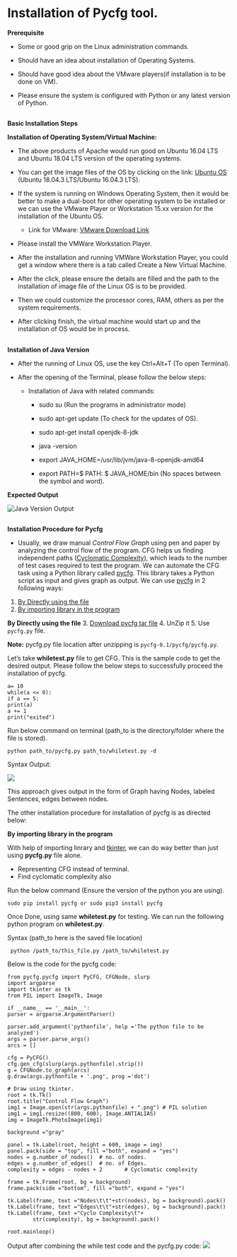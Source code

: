 ﻿# Installation of Pycfg tool.

**Prerequisite**

 - Some or good grip on the Linux administration commands.
 
 - Should have an idea about installation of Operating Systems.
 
 - Should have good idea about the VMware players(if installation is to be done on VM).
 - Please ensure the system is configured with Python or any latest version of Python.
 
##
**Basic Installation Steps**

**Installation of Operating System/Virtual Machine:**

 - The above products of Apache would run good on Ubuntu 16.04 LTS and Ubuntu 18.04 LTS version of the operating systems.

 - You can get the image files of the OS by clicking on the link: [Ubuntu OS ](https://ubuntu.com/download/desktop) (Ubuntu 18.04.3 LTS/Ubuntu 16.04.3 LTS).

 - If the system is running on Windows Operating System, then it would be better to make a dual-boot for other operating system to be installed or we can use the VMware Player or Workstation 15.xx version for the installation of the Ubuntu OS.

	 - Link for VMware: [VMware Download Link](https://www.vmware.com/in/products/workstation-player/workstation-player-evaluation.html)

- Please install the VMWare Workstation Player.

- After the installation and running VMWare Workstation Player, you could get a window where there is a tab called Create a New Virtual Machine.

- After the click, please ensure the details are filled and the path to the installation of image file of the Linux OS is to be provided.

- Then we could customize the processor cores, RAM, others as per the system requirements.

- After clicking finish, the virtual machine would start up and the installation of OS would be in process.

##

**Installation of Java Version**

- After the running of Linux OS, use the key Ctrl+Alt+T (To open Terminal).

- After the opening of the Terminal, please follow the below steps:

	- Installation of Java with related commands:

		- sudo su (Run the programs in administrator mode)

		- sudo apt-get update (To check for the updates of OS).

		- sudo apt-get install openjdk-8-jdk

		- java -version

		- export JAVA_HOME=/usr/lib/jvm/java-8-openjdk-amd64

		- export PATH=$ PATH: $ JAVA_HOME/bin (No spaces between the symbol and word).
		
**Expected Output**

![Java Version Output](https://github.com/abhaymehtre/Crawling-Engines/blob/master/images/ELK_Nutch/1.JPG)

##

**Installation Procedure for Pycfg**

- Usually, we draw manual _Control Flow Graph_ using pen and paper by analyzing the control flow of the program. CFG helps us finding independent paths ([Cyclomatic Complexity](https://www.geeksforgeeks.org/cyclomatic-complexity/)), which leads to the number of test cases required to test the program. We can automate the CFG task using a Python library called [pycfg](https://pypi.org/project/pycfg/). This library takes a Python script as input and gives graph as output.
We can use [pycfg](https://pypi.org/project/pycfg/) in 2 following ways:
1.  [By Directly using the file](https://www.geeksforgeeks.org/draw-control-flow-graph-using-pycfg-python/#first)
2.  [By importing library in the program](https://www.geeksforgeeks.org/draw-control-flow-graph-using-pycfg-python/#second)

**By Directly using the file**
3.  [Download pycfg tar file](https://files.pythonhosted.org/packages/1b/56/e837ca7330163dd5834c0223adf8057513105081b0f7966bed305edac114/pycfg-0.1.tar.gz)
4.  UnZip it
5.  Use  `pycfg.py`  file.

**Note:** pycfg.py file location after unzipping is  `pycfg-0.1/pycfg/pycfg.py`.

Let’s take  **whiletest.py**  file to get CFG. This is the sample code to get the desired output. Please follow the below steps to successfully proceed the installation of pycfg.

	a= 10
	while(a <= 0): 
	if a == 5: 
	print(a) 
	a += 1
	print("exited") 

Run below command on terminal (path_to is the directory/folder where the file is stored).
	
	python path_to/pycfg.py path_to/whiletest.py -d
Syntax Output:

![](https://media.geeksforgeeks.org/wp-content/uploads/20190903005403/gfg123-300x273.png)

This approach gives output in the form of Graph having Nodes, labeled Sentences, edges between nodes.

The other installation procedure for installation of pycfg is as directed below:

 **By importing library in the program**

With help of importing linrary and  [tkinter](https://www.geeksforgeeks.org/python-gui-tkinter/), we can do way better than just using  **pycfg.py**  file alone.

-   Representing CFG instead of terminal.
-   Find cyclomatic complexity also

Run the below command (Ensure the version of the python you are using).

	sudo pip install pycfg or sudo pip3 install pycfg

Once Done, using same  **whiletest.py**  for testing. We can run the following python program on  **whiletest.py**.

Syntax (path_to here is the saved file location)

	 python /path_to/this_file.py /path_to/whiletest.py

Below is the code for the pycfg code:

	from pycfg.pycfg import PyCFG, CFGNode, slurp 
	import argparse 
	import tkinter as tk 
	from PIL import ImageTk, Image 

	if __name__ == '__main__': 
	parser = argparse.ArgumentParser() 

	parser.add_argument('pythonfile', help ='The python file to be analyzed') 
	args = parser.parse_args() 
	arcs = [] 

	cfg = PyCFG() 
	cfg.gen_cfg(slurp(args.pythonfile).strip()) 
	g = CFGNode.to_graph(arcs) 
	g.draw(args.pythonfile + '.png', prog ='dot') 

	# Draw using tkinter. 
	root = tk.Tk() 
	root.title("Control Flow Graph") 
	img1 = Image.open(str(args.pythonfile) + ".png") # PIL solution 
	img1 = img1.resize((800, 600), Image.ANTIALIAS) 
	img = ImageTk.PhotoImage(img1) 
	
	background ="gray"

	panel = tk.Label(root, height = 600, image = img) 
	panel.pack(side = "top", fill ="both", expand = "yes") 
	nodes = g.number_of_nodes()	 # no. of nodes. 
	edges = g.number_of_edges()	 # no. of Edges. 
	complexity = edges - nodes + 2		 # Cyclomatic complexity 

	frame = tk.Frame(root, bg = background) 
	frame.pack(side ="bottom", fill ="both", expand = "yes") 
		
	tk.Label(frame, text ="Nodes\t\t"+str(nodes), bg = background).pack() 
	tk.Label(frame, text ="Edges\t\t"+str(edges), bg = background).pack() 
	tk.Label(frame, text ="Cyclo Complexity\t"+
			str(complexity), bg = background).pack() 

	root.mainloop() 

Output after combining the while test code and the pycfg.py code:
![](https://media.geeksforgeeks.org/wp-content/uploads/20190907103732/gfg59.png)

